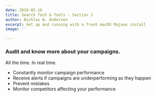 ```yaml
---
date: 2019-05-16
title: Search Tech & Tools - Section 2
author: Nichlas W. Andersen
excerpt: Get up and running with a fresh macOS Mojave install
image: ''

---
```

### Audit and know more about your campaigns.  
All the time. In real time.

* Constantly monitor campaign performance
* Receive alerts if campaigns are underperforming as they happen
* Prevent mistakes
* Monitor competitors affecting your performance